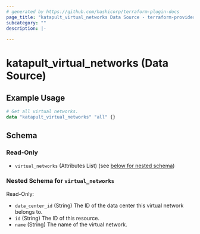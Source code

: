 ```yaml
---
# generated by https://github.com/hashicorp/terraform-plugin-docs
page_title: "katapult_virtual_networks Data Source - terraform-provider-katapult"
subcategory: ""
description: |-
  
---
```


# katapult_virtual_networks (Data Source)



## Example Usage

```terraform
# Get all virtual networks.
data "katapult_virtual_networks" "all" {}
```

<!-- schema generated by tfplugindocs -->
## Schema

### Read-Only

- `virtual_networks` (Attributes List) (see [below for nested schema](#nestedatt--virtual_networks))

<a id="nestedatt--virtual_networks"></a>
### Nested Schema for `virtual_networks`

Read-Only:

- `data_center_id` (String) The ID of the data center this virtual network belongs to.
- `id` (String) The ID of this resource.
- `name` (String) The name of the virtual network.
